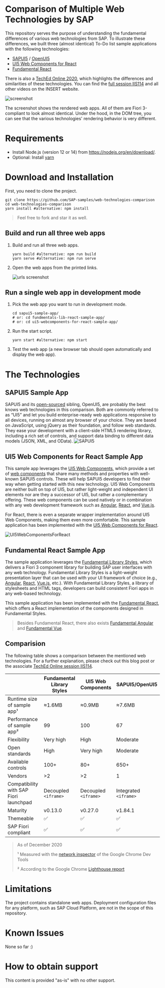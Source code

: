 # Comparison of Multiple Web Technologies by SAP

This repository serves the purpose of understanding the fundamental differences of various web technologies from SAP. To illustrate these differences, we built three (almost identical) To-Do list sample applications with the following technologies:
- [SAPUI5](https://sapui5.hana.ondemand.com/) / [OpenUI5](https://openui5.hana.ondemand.com/) 
- [UI5 Web Components for React](https://sap.github.io/ui5-webcomponents-react/)
- [Fundamental React](https://sap.github.io/fundamental-react/)

There is also a [TechEd Online 2020](http://www.sapteched.com/), which highlights the differences and similarities of these technologies. You can find the [full session IIS114](INSERT) and all other videos on the INSERT website. 

![screenshot](./screenshot.png)

The screenshot shows the rendered web apps. All of them are Fiori 3-compliant to look almost identical. Under the hood, in the DOM tree, you can see that the various technologies' rendering behavior is very different.


# Requirements

- Install Node.js (version 12 or 14) from <https://nodejs.org/en/download/>.
- Optional: Install [yarn](https://yarnpkg.com/getting-started/install)

# Download and Installation

First, you need to clone the project. 
```
git clone https://github.com/SAP-samples/web-technologies-comparison
cd web-technologies-comparison
yarn install #alternative: npm install
```

> Feel free to fork and star it as well.

## Build and run all three web apps

1. Build and run all three web apps.
    ```
    yarn build #alternative: npm run build
    yarn serve #alternative: npm run serve
    ```
2. Open the web apps from the printed links.

    ![urls screenshot](./localUrls.png)


## Run a single web app in development mode

1. Pick the web app you want to run in development mode.
    ```
    cd sapui5-sample-app/
    # or: cd fundmentals-lib-react-sample-app/
    # or: cd ui5-webcomponents-for-react-sample-app/
    ```
2. Run the start script.
    ```
    yarn start #alternative: npm start
    ```
3. Test the web app (a new browser tab should open automatically and display the web app).


# The Technologies

## SAPUI5 Sample App
SAPUI5 and its [open-sourced](https://github.com/SAP/openui5) sibling, OpenUI5, are probably the best knows web technologies in this comparison. Both are commonly referred to as “UI5” and let you build enterprise-ready web applications responsive to all devices, running on almost any browser of your choice. They are based on JavaScript, using jQuery as their foundation, and follow web standards. They ease your development with a client-side HTML5 rendering library, including a rich set of controls, and support data binding to different data models (JSON, XML, and OData).
![SAPUI5](./SAPUI5.png)

## UI5 Web Components for React Sample App
This sample app leverages the [UI5 Web Components](https://sap.github.io/ui5-webcomponents/), which provide a set of [web components](https://www.webcomponents.org/) that share many methods and properties with well-known SAPUI5 controls. These will help SAPUI5 developers to find their way when getting started with this new technology. UI5 Web Components are neither built on top of UI5, but rather light-weight and independent UI elements nor are they a successor of UI5, but rather a complementary offering. These web components can be used natively or in combination with any web development framework such as [Angular](https://angular.io/), [React](https://reactjs.org/), and [Vue.js](https://vuejs.org/). 

For React, there is even a separate wrapper implementation around UI5 Web Components, making them even more comfortable. This sample application has been implemented with the [UI5 Web Components for React](https://github.com/SAP/ui5-webcomponents-react).


![UI5WebComponentsForReact](./UI5WebComponentsForReact.png)

## Fundamental React Sample App
The sample application leverages the [Fundamental Library Styles](https://sap.github.io/fundamental/), which delivers a Fiori 3 component library for building SAP user interfaces with any web technology. Fundamental Library Styles is a light-weight presentation layer that can be used with your UI framework of choice (e.g., [Angular](https://angular.io/), [React](https://reactjs.org/),  [Vue.js](https://vuejs.org/), etc.). With Fundamental Library Styles, a library of stylesheets and HTML tags, developers can build consistent Fiori apps in any web-based technology.

This sample application has been implemented with the [Fundamental React](https://github.com/SAP/fundamental-react), which offers a React implementation of the components designed in Fundamental Styles.

> Besides Fundamental React, there also exists [Fundamental Angular](https://github.com/SAP/fundamental-ngx) and [Fundamental Vue](https://github.com/SAP/fundamental-vue).


## Comparision 

The following table shows a comparison between the mentioned web technologies. For a further explanation, please check out this blog post or the associate  [TechEd Online session IIS114](INSERT).

|                                        | Fundamental Library Styles | UI5 Web Components | SAPUI5/OpenUI5   |
| -------------------------------------- | -------------------------- | ------------------ | -------- |
| Runtime size of sample app¹             | ≈1.6MB                     | ≈0.9MB             | ≈7.6MB   |
| Performance of sample app²              | 99                         | 100                 | 67       |
| Flexibility                            | Very high                  | High               | Moderate |
| Open standards                         | High                       | Very high          | Moderate |
| Available controls                     | 100+                       | 80+                | 650+     |
| Vendors                                | \>2                        | \>2                | 1        |
| Compatibility with SAP Fiori launchpad | Decoupled `<iframe>`               | Decoupled `<iframe>`       | Integrated `<iframe>`     |
| Maturity                               | v0.13.0             | v0.27.0       | v1.84.1  |
| Themeable                              | ✅                          | ✅                  | ✅        |
| SAP Fiori compliant                    | ✅                          | ✅                  | ✅        |

> As of December 2020
>
> ¹ Measured with the [network inspector](https://developers.google.com/web/tools/chrome-devtools/network) of the Google Chrome Dev Tools
>
> ² According to the Google Chrome [Lighthouse report](https://developers.google.com/web/tools/lighthouse)

# Limitations
The project contains standalone web apps. Deployment configuration files for any platform, such as SAP Cloud Platform, are not in the scope of this repository.

# Known Issues
None so far :)

# How to obtain support
This content is provided "as-is" with no other support.

                            